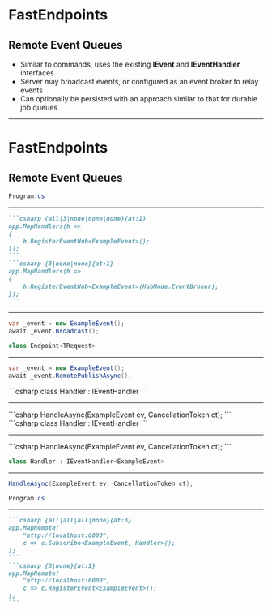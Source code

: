 <h1>FastEndpoints</h1>
<h2>Remote Event Queues</h2>

<ul class="content">
  <li>Similar to commands, uses the existing <strong>IEvent</strong> and <strong>IEventHandler</strong> interfaces</li>
  <v-clicks>
    <li>Server may broadcast events, or configured as an event broker to relay events</li>
    <li>Can optionally be persisted with an approach similar to that for durable job queues</li>
  </v-clicks>
</ul>

<!--
We can also handle events on a separate server as well, this time using the same `IEvent` and `IEventHandler` interfaces that we use for local events.

[click] By default, only the server can broadcast events, but can be configured to act as an event broker, relaying events to all subscribers, or in a round-robin format for distributed workloads.

[click] Events are handled in-memory by default, but we can apply a pattern similar to what we saw for the durable background jobs.

Although at this point, it's probably worth considering using a dedicated message broker.
-->

---

<h1>FastEndpoints</h1>
<h2>Remote Event Queues</h2>

<v-drag pos="52,176,415,_">
<div class="box border-slate-700 bg-gray-900" data-id="server-program">

```csharp {all|none|none|none|none|none|none|none|all}{at:1}
Program.cs
```
<hr/>

````md magic-move {at:1}
```csharp {all|3|none|none|none}{at:1}
app.MapHandlers(h =>
{
    h.RegisterEventHub<ExampleEvent>();
});
```
```csharp {3|none|none}{at:1}
app.MapHandlers(h =>
{
    h.RegisterEventHub<ExampleEvent>(HubMode.EventBroker);
});
```
````

<div v-click="[2,5]">
<hr/>

```csharp {all|none|all|none}{at:1}
var _event = new ExampleEvent();
await _event.Broadcast();
```
</div>
</div>
</v-drag>

<v-drag pos="52,360,400,_">
<div class="box" data-id="client-publish" v-click="7">

```csharp
class Endpoint<TRequest>
```
<hr/>

```csharp
var _event = new ExampleEvent();
await _event.RemotePublishAsync();
```
</div>
</v-drag>

<v-drag pos="550,156,400,186">
<div class="box" v-click="4">
```csharp
class Handler : IEventHandler<ExampleEvent>
```
<hr/>
```csharp
HandleAsync(ExampleEvent ev, CancellationToken ct);
```
</div>
</v-drag>

<v-drag pos="540,166,400,186">
<div class="box" v-click="4">
```csharp
class Handler : IEventHandler<ExampleEvent>
```
<hr/>
```csharp
HandleAsync(ExampleEvent ev, CancellationToken ct);
```
</div>
</v-drag>

<v-drag pos="530,176,400,186">
<div class="box" data-id="client-handler" v-click="4">

```csharp {all|all|none|none|none|none|all}{at:4}
class Handler : IEventHandler<ExampleEvent>
```
<hr/>

```csharp {all|all|none|none|none|none|all}{at:4}
HandleAsync(ExampleEvent ev, CancellationToken ct);
```
</div>
</v-drag>

<v-drag pos="530,360,400,_">
<div class="box" data-id="client-program" v-click="3">

```csharp {all|all|all|none|none|none|all}{at:3}
Program.cs
```
<hr/>

````md magic-move {at:3}
```csharp {all|all|all|none}{at:3}
app.MapRemote(
    "http://localhost:6000",
    c => c.Subscribe<ExampleEvent, Handler>();
);
```
```csharp {3|none}{at:1}
app.MapRemote(
    "http://localhost:6000",
    c => c.RegisterEvent<ExampleEvent>();
);
```
````

</div>
</v-drag>

<FancyArrow v-click="[3,5]" q1="[data-id=server-program]" q2="[data-id=client-program]" pos1="bottom" pos2="left" color="pink" arc="-0.15" head-size="15" class="z-100" />

<FancyArrow v-click="[4,5]" q1="[data-id=client-program]" q2="[data-id=client-handler]" pos1="top" pos2="bottom" color="pink" arc="-0.1" head-size="15" class="z-100" />

<FancyArrow q1="[data-id=server-program]" q2="[data-id=server-handler]" pos1="top" pos2="bottom" color="pink" arc="-0.1" head-size="15" class="z-100" />

<FancyArrow v-click="8" q1="[data-id=client-publish]" q2="[data-id=server-program]" pos1="top" pos2="bottom" color="pink" arc="0.1" head-size="15" class="z-100" />

<FancyArrow v-click="9" x1="463" y1="220" q2="[data-id=client-handler]" pos2="left" color="pink" arc="0.1" head-size="15" class="z-100" />

<style>
  .slidev-vclick-hidden {
    display: none;
  }
</style>

<!--
Again, just looking at this at a high level, so we won't go into the persistence side of things.

So, over on our server's `Program.cs` [click], we register the event hub for our `ExampleEvent`.

To actually send an event out to any listeners [click], we need to create an instance of that event, and then call `Broadcast` on it.

That will notify any subscribers of that event [click], which are registered in each client's `Program.cs`.

[click] Once that notification has been raised, then any handlers registered for that event are invoked.

_[[pause]]_

Registering the server as an event broker is also quite easy to set up.

Coming back to where we registered our event hub [click], we simply need it to tell to start in event broker mode.

This essentially means that now both the server and connected clients can issue events.

[click] And to achieve that, first we need to tell our client's `Program.cs` to register the event as a remote pocedure, [click] and then we can call `RemotePublishAsync` on the event somewhere in our client.

[click] This will hit the event hub [click], which then sends it out to all of the subscribed clients.
-->
